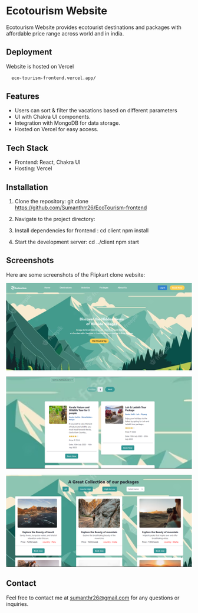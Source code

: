 
# Ecotourism Website

Ecotourism Website provides ecotourist destinations and packages with affordable price range across world and in india.


## Deployment

Website is hosted on Vercel

```bash
  eco-tourism-frontend.vercel.app/
```


## Features

- Users can sort & filter the vacations based on different parameters
- UI with Chakra UI components.
- Integration with MongoDB for data storage.
- Hosted on Vercel for easy access.

## Tech Stack

- Frontend: React, Chakra UI
- Hosting: Vercel

## Installation

1. Clone the repository:
git clone https://github.com/Sumanthrr26/EcoTourism-frontend


2. Navigate to the project directory:


3. Install dependencies for frontend :
cd client
npm install



4. Start the development server:
cd ../client
npm start



## Screenshots

Here are some screenshots of the Flipkart clone website:

![Home Page](Images/home.png)

![Package List](Images/packages.png)

![Destinations List](Images/destinations.png)



## Contact

Feel free to contact me at sumanthr26@gmail.com for any questions or inquiries.
